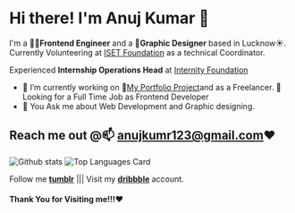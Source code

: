 # Hi there! I'm Anuj Kumar 👋

I'm a 🧑‍💻**Frontend Engineer** and a 🎨**Graphic Designer** based in Lucknow☀️. Currently Volunteering at [ISET Foundation](https://isetf.org) as a technical Coordinator.

Experienced **Internship Operations Head** at [Internity Foundation](https://internity.in)

- 🔭 I’m currently working on 🤵[My Portfolio Project](https://anujkumar.gtsb.io/)and as a Freelancer. 👯 Looking for a Full Time Job as Frontend Developer
- 💬 You Ask me about Web Development and Graphic designing. 

## Reach me out @📫 **anujkumr123@gmail.com**❤️

![Github stats](https://github-readme-stats.vercel.app/api?username=43215-Anuj&theme=algolia&show_icons=true&count_private=true)
![Top Languages Card](https://github-readme-stats.vercel.app/api/top-langs/?username=43215-Anuj&layout=compact&hide=c)

Follow me **[tumblr](https://ajkkumr.tumblr.com/)** |||  Visit my **[dribbble](https://dribbble.com/Anujkumar)** account.

#### Thank You for Visiting me!!!❤️
